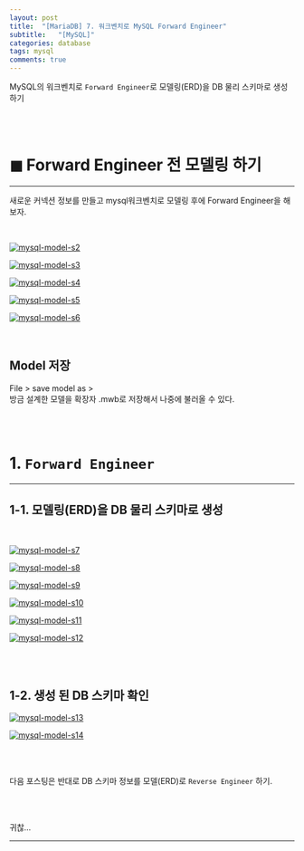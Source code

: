 ```yaml
---
layout: post
title:  "[MariaDB] 7. 워크벤치로 MySQL Forward Engineer"
subtitle:   "[MySQL]"
categories: database
tags: mysql
comments: true
---
```


MySQL의 워크벤치로 `Forward Engineer`로 모델링(ERD)을 DB 물리 스키마로 생성하기

<br><br>


# ◼︎ Forward Engineer 전 모델링 하기
---

새로운 커넥션 정보를 만들고 mysql워크벤치로 모델링 후에 Forward Engineer을 해보자.

<br>

[![mysql-model-s2](/assets/img/2022/mysql-model-s2.png)]() <br>

[![mysql-model-s3](/assets/img/2022/mysql-model-s3.png)]() <br>

[![mysql-model-s4](/assets/img/2022/mysql-model-s4.png)]() <br>

[![mysql-model-s5](/assets/img/2022/mysql-model-s5.png)]() <br>

[![mysql-model-s6](/assets/img/2022/mysql-model-s6.png)]() <br>

<br>

## Model 저장

File > save model as >  
방금 설계한 모델을 확장자 .mwb로 저장해서 나중에 불러올 수 있다.

<br><br>

# 1. `Forward Engineer`
---

## 1-1. 모델링(ERD)을 DB 물리 스키마로 생성

<br>

[![mysql-model-s7](/assets/img/2022/mysql-model-s7.png)]() <br>

[![mysql-model-s8](/assets/img/2022/mysql-model-s8.png)]() <br>

[![mysql-model-s9](/assets/img/2022/mysql-model-s9.png)]() <br>

[![mysql-model-s10](/assets/img/2022/mysql-model-s10.png)]() <br>

[![mysql-model-s11](/assets/img/2022/mysql-model-s11.png)]() <br>

[![mysql-model-s12](/assets/img/2022/mysql-model-s12.png)]() <br>

<br><br>

## 1-2. 생성 된 DB 스키마 확인

[![mysql-model-s13](/assets/img/2022/mysql-model-s13.png)]() <br>

[![mysql-model-s14](/assets/img/2022/mysql-model-s14.png)]() <br>

<br><br>

다음 포스팅은 반대로 DB 스키마 정보를 모델(ERD)로 `Reverse Engineer` 하기.


<br><br>

귀찮...

---
